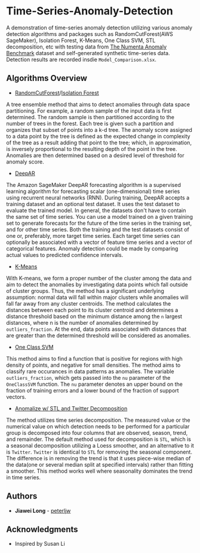 # Time-Series-Anomaly-Detection

 A demonstration of time-series anomaly detection utilizing various anomaly detection algorithms and packages such as RandomCutForest(AWS SageMaker), Isolation Forest, K-Means, One Class SVM, STL decomposition, etc with testing data from [The Numenta Anomaly Benchmark](https://github.com/numenta/NAB) dataset and self-generated synthetic time-series data. Detection results are recorded insdie `Model_Comparison.xlsx`.

## Algorithms Overview

* [RandomCutForest](https://docs.aws.amazon.com/sagemaker/latest/dg/randomcutforest.html)/[Isolation Forest](https://scikit-learn.org/stable/modules/generated/sklearn.ensemble.IsolationForest.html)

A tree ensemble method that aims to detect anomalies through data space partitioning. For example, a random sample of the input data is first determined. The random sample is then partitioned according to the number of trees in the forest. Each tree is given such a partition and organizes that subset of points into a k-d tree. The anomaly score assigned to a data point by the tree is defined as the expected change in complexity of the tree as a result adding that point to the tree; which, in approximation, is inversely proportional to the resulting depth of the point in the tree. Anomalies are then determined based on a desired level of threshold for anomaly score.

* [DeepAR](https://docs.aws.amazon.com/sagemaker/latest/dg/deepar.html)

The Amazon SageMaker DeepAR forecasting algorithm is a supervised learning algorithm for forecasting scalar (one-dimensional) time series using recurrent neural networks (RNN). During training, DeepAR accepts a training dataset and an optional test dataset. It uses the test dataset to evaluate the trained model. In general, the datasets don't have to contain the same set of time series. You can use a model trained on a given training set to generate forecasts for the future of the time series in the training set, and for other time series. Both the training and the test datasets consist of one or, preferably, more target time series. Each target time series can optionally be associated with a vector of feature time series and a vector of categorical features. Anomaly detection could be made by comparing actual values to predicted confidence intervals.

* [K-Means](https://scikit-learn.org/stable/modules/generated/sklearn.cluster.KMeans.html)

With K-means, we form a proper number of the cluster among the data and aim to detect the anomalies by investigating data points which fall outside of cluster groups. Thus, the method has a significant underlying assumption: normal data will fall within major clusters while anomalies will fall far away from any cluster centroids. The method calculates the distances between each point to its cluster centroid and determines a distance threshold based on the minimum distance among the `n` largest distances, where n is the number of anomalies determined by `outliers_fraction`. At the end, data points associated with distances that are greater than the determined threshold will be considered as anomalies.

* [One Class SVM](https://scikit-learn.org/stable/modules/generated/sklearn.svm.OneClassSVM.html)

This method aims to find a function that is positive for regions with high density of points, and negative for small densities. The method aims to classify rare occurances in data patterns as anomalies. The variable `outliers_fraction`, which gets passed into the `nu` parameter of the `OneClassSVM` function. The `nu` parameter denotes an upper bound on the fraction of training errors and a lower bound of the fraction of support vectors.

* [Anomalize w/ STL and Twitter Decomposition](https://business-science.github.io/anomalize/index.html)

The method utilizes time series decomposition. The measured value or the numerical value on which detection needs to be performed for a particular group is decomposed into four columns that are observed, season, trend, and remainder. The default method used for decomposition is `STL`, which is a seasonal decomposition utilizing a Loess smoother, and an alternative to it is `Twitter`. `Twitter` is identical to `STL` for removing the seasonal component. The difference is in removing the trend is that it uses piece-wise median of the data(one or several median split at specified intervals) rather than fitting a smoother. This method works well where seasonality dominates the trend in time series.

## Authors

* **Jiawei Long** - [peterljw](https://github.com/peterljw)

## Acknowledgments
* Inspired by Susan Li
